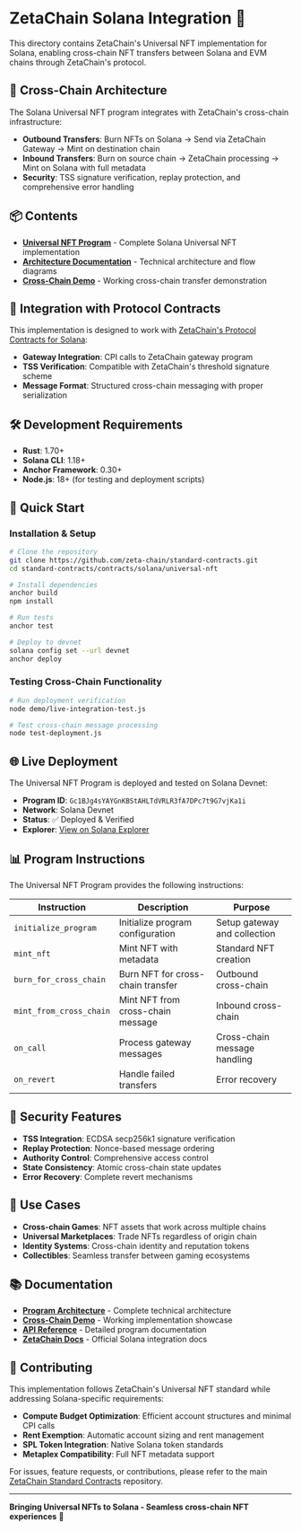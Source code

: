 # ZetaChain Solana Integration 🚀

This directory contains ZetaChain's Universal NFT implementation for Solana, enabling cross-chain NFT transfers between Solana and EVM chains through ZetaChain's protocol.

## 🌉 Cross-Chain Architecture

The Solana Universal NFT program integrates with ZetaChain's cross-chain infrastructure:

- **Outbound Transfers**: Burn NFTs on Solana → Send via ZetaChain Gateway → Mint on destination chain
- **Inbound Transfers**: Burn on source chain → ZetaChain processing → Mint on Solana with full metadata
- **Security**: TSS signature verification, replay protection, and comprehensive error handling

## 📦 Contents

- **[Universal NFT Program](./universal-nft/)** - Complete Solana Universal NFT implementation
- **[Architecture Documentation](./universal-nft/ARCHITECTURE_DIAGRAM.md)** - Technical architecture and flow diagrams
- **[Cross-Chain Demo](./universal-nft/CROSS_CHAIN_DEMONSTRATION.md)** - Working cross-chain transfer demonstration

## 🔗 Integration with Protocol Contracts

This implementation is designed to work with [ZetaChain's Protocol Contracts for Solana](https://github.com/zeta-chain/protocol-contracts-solana):

- **Gateway Integration**: CPI calls to ZetaChain gateway program
- **TSS Verification**: Compatible with ZetaChain's threshold signature scheme
- **Message Format**: Structured cross-chain messaging with proper serialization

## 🛠️ Development Requirements

- **Rust**: 1.70+
- **Solana CLI**: 1.18+
- **Anchor Framework**: 0.30+
- **Node.js**: 18+ (for testing and deployment scripts)

## 🚀 Quick Start

### Installation & Setup

```bash
# Clone the repository
git clone https://github.com/zeta-chain/standard-contracts.git
cd standard-contracts/contracts/solana/universal-nft

# Install dependencies
anchor build
npm install

# Run tests
anchor test

# Deploy to devnet
solana config set --url devnet
anchor deploy
```

### Testing Cross-Chain Functionality

```bash
# Run deployment verification
node demo/live-integration-test.js

# Test cross-chain message processing
node test-deployment.js
```

## 🌐 Live Deployment

The Universal NFT Program is deployed and tested on Solana Devnet:

- **Program ID**: `Gc1BJg4sYAYGnKBStAHLTdVRLR3fA7DPc7t9G7vjKa1i`
- **Network**: Solana Devnet
- **Status**: ✅ Deployed & Verified
- **Explorer**: [View on Solana Explorer](https://explorer.solana.com/address/Gc1BJg4sYAYGnKBStAHLTdVRLR3fA7DPc7t9G7vjKa1i?cluster=devnet)

## 📊 Program Instructions

The Universal NFT Program provides the following instructions:

| Instruction | Description | Purpose |
|-------------|-------------|---------|
| `initialize_program` | Initialize program configuration | Setup gateway and collection |
| `mint_nft` | Mint NFT with metadata | Standard NFT creation |
| `burn_for_cross_chain` | Burn NFT for cross-chain transfer | Outbound cross-chain |
| `mint_from_cross_chain` | Mint NFT from cross-chain message | Inbound cross-chain |
| `on_call` | Process gateway messages | Cross-chain message handling |
| `on_revert` | Handle failed transfers | Error recovery |

## 🔐 Security Features

- **TSS Integration**: ECDSA secp256k1 signature verification
- **Replay Protection**: Nonce-based message ordering
- **Authority Control**: Comprehensive access control
- **State Consistency**: Atomic cross-chain state updates
- **Error Recovery**: Complete revert mechanisms

## 🎯 Use Cases

- **Cross-chain Games**: NFT assets that work across multiple chains
- **Universal Marketplaces**: Trade NFTs regardless of origin chain
- **Identity Systems**: Cross-chain identity and reputation tokens
- **Collectibles**: Seamless transfer between gaming ecosystems

## 📚 Documentation

- **[Program Architecture](./universal-nft/ARCHITECTURE_DIAGRAM.md)** - Complete technical architecture
- **[Cross-Chain Demo](./universal-nft/CROSS_CHAIN_DEMONSTRATION.md)** - Working implementation showcase
- **[API Reference](./universal-nft/README.md)** - Detailed program documentation
- **[ZetaChain Docs](https://www.zetachain.com/docs/developers/chains/solana/)** - Official Solana integration docs

## 🤝 Contributing

This implementation follows ZetaChain's Universal NFT standard while addressing Solana-specific requirements:

- **Compute Budget Optimization**: Efficient account structures and minimal CPI calls
- **Rent Exemption**: Automatic account sizing and rent management
- **SPL Token Integration**: Native Solana token standards
- **Metaplex Compatibility**: Full NFT metadata support

For issues, feature requests, or contributions, please refer to the main [ZetaChain Standard Contracts](https://github.com/zeta-chain/standard-contracts) repository.

---

**Bringing Universal NFTs to Solana - Seamless cross-chain NFT experiences** 🌉